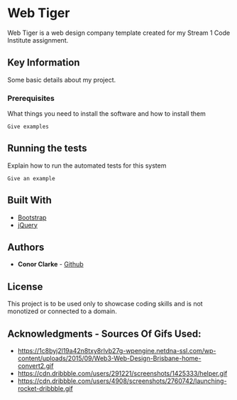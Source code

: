 # Web Tiger

Web Tiger is a web design company template created for my Stream 1 Code Institute assignment.

## Key Information

Some basic details about my project.

### Prerequisites

What things you need to install the software and how to install them

```
Give examples
```
## Running the tests

Explain how to run the automated tests for this system

```
Give an example
```

## Built With

* [Bootstrap](http://getbootstrap.com/) 
* [jQuery](https://jquery.com/)

## Authors

* **Conor Clarke** - [Github](https://github.com/conorc470)

## License

This project is to be used only to showcase coding skills and is not monotized or connected to a domain.

## Acknowledgments - Sources Of Gifs Used:

* https://1c8byj2l19a42n8txy8rlvb27g-wpengine.netdna-ssl.com/wp-content/uploads/2015/09/Web3-Web-Design-Brisbane-home-convert2.gif
* https://cdn.dribbble.com/users/291221/screenshots/1425333/helper.gif
* https://cdn.dribbble.com/users/4908/screenshots/2760742/launching-rocket-dribbble.gif
